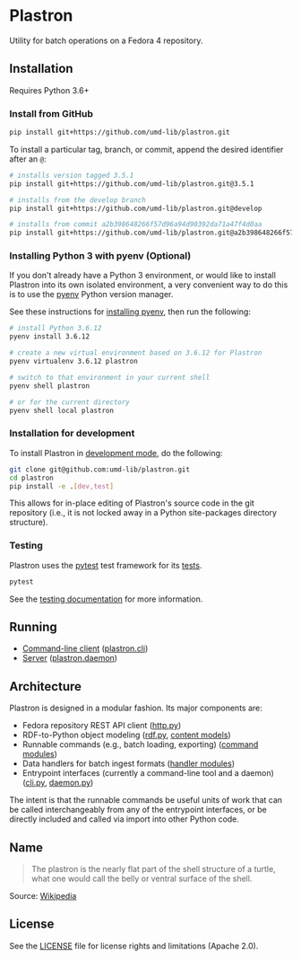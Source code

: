 # Plastron

Utility for batch operations on a Fedora 4 repository.

## Installation

Requires Python 3.6+

### Install from GitHub

```bash
pip install git+https://github.com/umd-lib/plastron.git
```

To install a particular tag, branch, or commit, append the desired identifier
after an `@`:

```bash
# installs version tagged 3.5.1
pip install git+https://github.com/umd-lib/plastron.git@3.5.1

# installs from the develop branch
pip install git+https://github.com/umd-lib/plastron.git@develop

# installs from commit a2b398648266f57d96a94d90392da71a47f4d0aa
pip install git+https://github.com/umd-lib/plastron.git@a2b398648266f57d96a94d90392da71a47f4d0aa
```

### Installing Python 3 with pyenv (Optional)

If you don't already have a Python 3 environment, or would like to install
Plastron into its own isolated environment, a very convenient way to do this is
to use the [pyenv] Python version manager.

See these instructions for [installing pyenv](https://github.com/pyenv/pyenv#installation),
then run the following:

```bash
# install Python 3.6.12
pyenv install 3.6.12

# create a new virtual environment based on 3.6.12 for Plastron
pyenv virtualenv 3.6.12 plastron

# switch to that environment in your current shell
pyenv shell plastron

# or for the current directory
pyenv shell local plastron
```

### Installation for development

To install Plastron in [development mode], do the following:

```bash
git clone git@github.com:umd-lib/plastron.git
cd plastron
pip install -e .[dev,test]
```

This allows for in-place editing of Plastron's source code in the git
repository (i.e., it is not locked away in a Python site-packages directory
structure).

### Testing

Plastron uses the [pytest] test framework for its [tests](tests).

```bash
pytest
```

See the [testing documentation](docs/testing.md) for more information.

## Running

* [Command-line client](docs/cli.md) ([plastron.cli](plastron/cli.py))
* [Server](docs/daemon.md) ([plastron.daemon](plastron/daemon.py))

## Architecture

Plastron is designed in a modular fashion. Its major components are:

* Fedora repository REST API client ([http.py](plastron/http.py))
* RDF-to-Python object modeling ([rdf.py](plastron/rdf.py), [content models](plastron/models))
* Runnable commands (e.g., batch loading, exporting) ([command modules](plastron/commands))
* Data handlers for batch ingest formats ([handler modules](plastron/handlers))
* Entrypoint interfaces (currently a command-line tool and
  a daemon) ([cli.py](plastron/cli.py), [daemon.py](plastron/daemon.py))

The intent is that the runnable commands be useful units of work that can be
called interchangeably from any of the entrypoint interfaces, or be directly
included and called via import into other Python code.

## Name

> The plastron is the nearly flat part of the shell structure of a turtle,
> what one would call the belly or ventral surface of the shell.

Source: [Wikipedia](https://en.wikipedia.org/wiki/Turtle_shell#Plastron)

## License

See the [LICENSE](LICENSE.md) file for license rights and limitations (Apache 2.0).

[pyenv]: https://github.com/pyenv/pyenv
[development mode]: https://packaging.python.org/tutorials/installing-packages/#installing-from-vcs
[pytest]: https://pypi.org/project/pytest/

